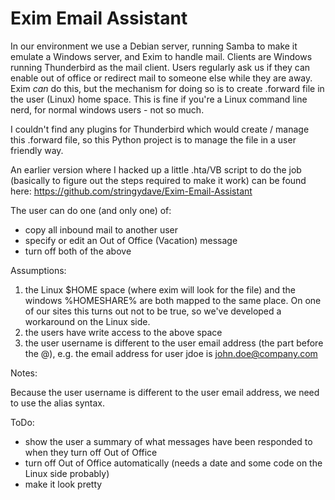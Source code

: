 # Exim Email Assistant

In our environment we use a Debian server, running Samba to make it emulate a Windows server, and Exim to handle mail.  Clients are Windows running Thunderbird as the mail client.  Users regularly ask us if they can enable out of office or redirect mail to someone else while they are away.  Exim _can_ do this, but the mechanism for doing so is to create .forward file in the user (Linux) home space.  This is fine if you're a Linux command line nerd, for normal windows users - not so much.

I couldn't find any plugins for Thunderbird which would create / manage this .forward file, so this Python project is to manage the file in a user friendly way.

An earlier version where I hacked up a little .hta/VB script to do the job (basically to figure out the steps required to make it work) can be found here: https://github.com/stringydave/Exim-Email-Assistant

The user can do one (and only one) of:

* copy all inbound mail to another user
* specify or edit an Out of Office (Vacation) message
* turn off both of the above

Assumptions:

1. the Linux $HOME space (where exim will look for the file) and the windows %HOMESHARE% are both mapped to the same place. On one of our sites this turns out not to be true, so we've developed a workaround on the Linux side.
1. the users have write access to the above space
1. the user username is different to the user email address (the part before the @), e.g. the email address for user jdoe is john.doe@company.com

Notes:

Because the user username is different to the user email address, we need to use the alias syntax.

ToDo:

* show the user a summary of what messages have been responded to when they turn off Out of Office
* turn off Out of Office automatically (needs a date and some code on the Linux side probably)
* make it look pretty
